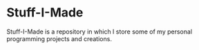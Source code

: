 # Stuff-I-Made

Stuff-I-Made is a repository in which I store some of my personal programming projects and creations.